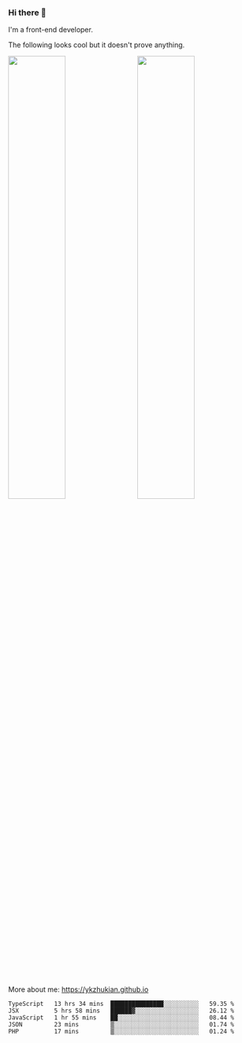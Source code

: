 ### Hi there 👋

I'm a front-end developer.

The following looks cool but it doesn't prove anything.

[<img align="right" width="48%" src="https://github-readme-stats.vercel.app/api?username=ykzhukian&show_icons=true&theme=dracula">](https://github.com/anuraghazra/github-readme-stats)

[<img width="48%" src="https://github-readme-stats.vercel.app/api/top-langs/?username=ykzhukian&layout=compact&theme=dracula">](https://github.com/anuraghazra/github-readme-stats)

More about me: 
https://ykzhukian.github.io

<!--START_SECTION:waka-->
```text
TypeScript   13 hrs 34 mins  ███████████████░░░░░░░░░░   59.35 % 
JSX          5 hrs 58 mins   ██████▓░░░░░░░░░░░░░░░░░░   26.12 % 
JavaScript   1 hr 55 mins    ██░░░░░░░░░░░░░░░░░░░░░░░   08.44 % 
JSON         23 mins         ▒░░░░░░░░░░░░░░░░░░░░░░░░   01.74 % 
PHP          17 mins         ▒░░░░░░░░░░░░░░░░░░░░░░░░   01.24 % 
```
<!--END_SECTION:waka-->
